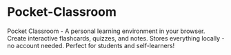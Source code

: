 # Pocket-Classroom
Pocket Classroom - A personal learning environment in your browser. Create interactive flashcards, quizzes, and notes. Stores everything locally - no account needed. Perfect for students and self-learners!
